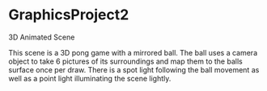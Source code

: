 # GraphicsProject2
3D Animated Scene

This scene is a 3D pong game with a mirrored ball.
The ball uses a camera object to take 6 pictures of its surroundings and map them to the balls surface once per draw. There is a spot light following the ball movement as well as a point light illuminating the scene lightly. 